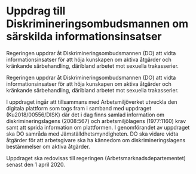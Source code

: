 # Uppdrag till Diskrimineringsombudsmannen om särskilda informationsinsatser

Regeringen uppdrar åt Diskrimineringsombudsmannen (DO) att vidta informationsinsatser för att höja kunskapen om aktiva åtgärder och kränkande särbehandling, däribland arbetet mot sexuella trakasserier.

Regeringen uppdrar åt Diskrimineringsombudsmannen (DO) att vidta informationsinsatser för att höja kunskapen om aktiva åtgärder och kränkande särbehandling, däribland arbetet mot sexuella trakasserier.

I uppdraget ingår att tillsammans med Arbetsmiljöverket utveckla den
digitala plattform som togs fram i samband med uppdraget
(Ku2018/00556/DISK) där det i dag finns samlad information om
diskrimineringslagens (2008:567) och arbetsmiljölagens (1977:1160) krav samt att sprida information om plattformen. I genomförandet av uppdraget ska DO samråda med Jämställdhetsmyndigheten.
DO ska vidare vidta åtgärder för att arbetsgivare ska ha kännedom om
diskrimineringslagens bestämmelser om aktiva åtgärder.

Uppdraget ska redovisas till regeringen (Arbetsmarknadsdepartementet)
senast den 1 april 2020.
